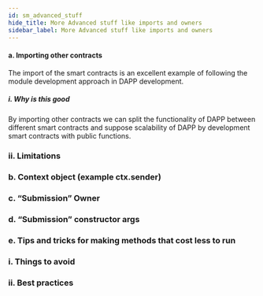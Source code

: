 ```yaml
---
id: sm_advanced_stuff
hide_title: More Advanced stuff like imports and owners
sidebar_label: More Advanced stuff like imports and owners
---
```



#### a. Importing other contracts

The import of the smart contracts is an excellent  example of following the module development approach in DAPP development.


##### i. Why is this good

By importing other contracts we can split the functionality of DAPP between different smart contracts and suppose scalability of DAPP by development smart contracts with public functions.


### ii. Limitations
### b. Context object (example ctx.sender)
### c. “Submission” Owner
### d. “Submission” constructor args
### e. Tips and tricks for making methods that cost less to run
### i.  Things to avoid
### ii. Best practices

